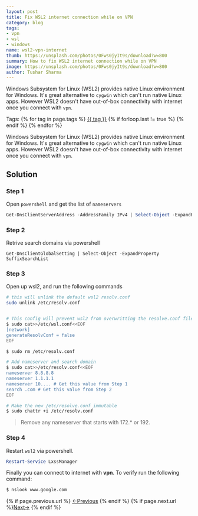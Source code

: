 ```yaml
---
layout: post
title: Fix WSL2 internet connection while on VPN
category: blog
tags:
- vpn
- wsl
- windows
name: wsl2-vpn-internet
thumb: https://unsplash.com/photos/0Fws0jyIt9s/download?w=800
summary: How to fix WSL2 internet connection while on VPN 
image: https://unsplash.com/photos/0Fws0jyIt9s/download?w=800
author: Tushar Sharma
---
```


Windows Subsystem for Linux (WSL2) provides native Linux environment for Windows. It's great alternative to `cygwin` which can't run native Linux apps. However WSL2 doesn't have out-of-box connectivity with internet once you connect with `vpn`.<!-- truncate_here -->
<p>Tags: {% for tag in page.tags %} <a class="mytag" href="/tag/{{ tag }}" title="View posts tagged with &quot;{{ tag }}&quot;">{{ tag }}</a>  {% if forloop.last != true %} {% endif %} {% endfor %}</p>

Windows Subsystem for Linux (WSL2) provides native Linux environment for Windows. It's great alternative to `cygwin` which can't run native Linux apps. However WSL2 doesn't have out-of-box connectivity with internet once you connect with `vpn`.

## Solution

### Step 1

Open `powershell` and get the list of `nameservers`

```powershell
Get-DnsClientServerAddress -AddressFamily IPv4 | Select-Object -ExpandProperty ServerAddresses
```

### Step 2

Retrive search domains via powershell

```
Get-DnsClientGlobalSetting | Select-Object -ExpandProperty SuffixSearchList
```

### Step 3

Open up wsl2, and run the following commands


```bash
# this will unlink the default wsl2 resolv.conf
sudo unlink /etc/resolv.conf 


# This config will prevent wsl2 from overwritting the resolve.conf file everytime you start wsl2
$ sudo cat>>/etc/wsl.conf<<EOF
[network]                                                                        
generateResolvConf = false
EOF

$ sudo rm /etc/resolv.conf

# Add nameserver and search domain
$ sudo cat>>/etc/resolv.conf<<EOF
nameserver 8.8.8.8
nameserver 1.1.1.1
nameserver 10.... # Get this value from Step 1
search .com # Get this value from Step 2
EOF

# Make the new /etc/resolve.conf immutable
$ sudo chattr +i /etc/resolv.conf 
```

<blockquote class="attention" markdown="1">
Remove any nameserver that starts with 172.* or 192.
</blockquote>

### Step 4 

Restart `wsl2` via powershell.

```powershell
Restart-Service LxssManager
```

Finally you can connect to internet with <strong>vpn</strong>. To verify run the following command:

```bash
$ nslook www.google.com
```

<nav class="pagination clear" style="padding-bottom:20px;">
{% if page.previous.url %} <a class="prev-item" href="{{page.previous.url}}" title="Previous Post: {{page.previous.title}}">&larr;Previous</a>   {% endif %}  {% if page.next.url %}<a class="next-item" href="{{page.next.url}}" title="Next Post: {{page.next.title}}">Next&rarr;</a>         {% endif %}
</nav>
